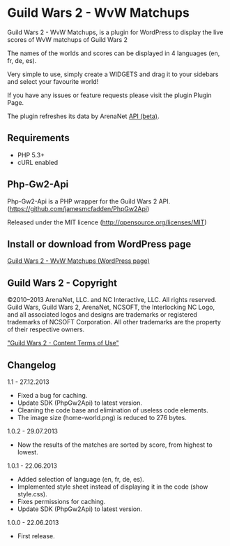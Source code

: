 Guild Wars 2 - WvW Matchups
=========

Guild Wars 2 - WvW Matchups, is a plugin for WordPress to display the live scores of WvW matchups of Guild Wars 2

The names of the worlds and scores can be displayed in 4 languages (en, fr, de, es).

Very simple to use, simply create a WIDGETS and drag it to your sidebars and select your favourite world!

If you have any issues or feature requests please visit the plugin Plugin Page.

The plugin refreshes its data by ArenaNet [API (beta)](hhttps://forum-en.guildwars2.com/forum/community/api/API-Documentation). 


Requirements
-
- PHP 5.3+
- cURL enabled


Php-Gw2-Api
-

Php-Gw2-Api is a PHP wrapper for the Guild Wars 2 API. (https://github.com/jamesmcfadden/PhpGw2Api)

Released under the MIT licence (http://opensource.org/licenses/MIT)


Install or download from WordPress page
-

[Guild Wars 2 - WvW Matchups (WordPress page)](http://wordpress.org/plugins/guild-wars-2-wvw-matchups/)


Guild Wars 2 - Copyright
-

©2010–2013 ArenaNet, LLC. and NC Interactive, LLC. All rights reserved. Guild Wars, Guild Wars 2, ArenaNet, NCSOFT, the Interlocking NC Logo, and all associated logos and designs are trademarks or registered trademarks of NCSOFT Corporation. All other trademarks are the property of their respective owners.

["Guild Wars 2 - Content Terms of Use"](https://www.guildwars2.com/en/legal/guild-wars-2-content-terms-of-use/)

Changelog
-

1.1 - 27.12.2013
- Fixed a bug for caching.
- Update SDK (PhpGw2Api) to latest version.
- Cleaning the code base and elimination of useless code elements.
- The image size (home-world.png) is reduced to 276 bytes.

1.0.2 - 29.07.2013
- Now the results of the matches are sorted by score, from highest to lowest.

1.0.1 - 22.06.2013
- Added selection of language (en, fr, de, es).
- Implemented style sheet instead of displaying it in the code (show style.css).
- Fixes permissions for caching.
- Update SDK (PhpGw2Api) to latest version.

1.0.0 - 22.06.2013
- First release.